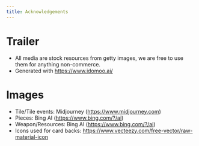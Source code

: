```yaml
---
title: Acknowledgements
---
```


# Trailer
* All media are stock resources from getty images, we are free to use
  them for anything non-commerce.
* Generated with <https://www.idomoo.ai/>

# Images
* Tile/Tile events: Midjourney (<https://www.midjourney.com>)
* Pieces: Bing AI (<https://www.bing.com/?/ai>)
* Weapon/Resources: Bing AI (<https://www.bing.com/?/ai>)
* Icons used for card backs: <https://www.vecteezy.com/free-vector/raw-material-icon>
